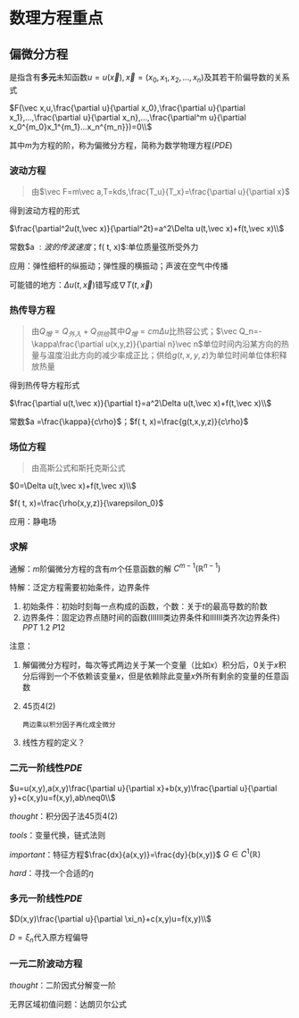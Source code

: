 # 数理方程重点

## 偏微分方程

是指含有**多元**未知函数$u=u(\vec x),\vec x=(x_0,x_1,x_2,...,x_n)$及其若干阶偏导数的关系式

$F(\vec x,u,\frac{\partial u}{\partial x_0},\frac{\partial u}{\partial x_1},...,\frac{\partial u}{\partial x_n},...,\frac{\partial^m u}{\partial x_0^{m_0}x_1^{m_1}...x_n^{m_n}})=0\\$

其中$m$为方程的阶，称为偏微分方程，简称为数学物理方程($PDE$)

### 波动方程

> 由$\vec F=m\vec a,T=kds,\frac{T_u}{T_x}=\frac{\partial u}{\partial x}$

得到波动方程的形式

$\frac{\partial^2u(t,\vec x)}{\partial^2t}=a^2\Delta u(t,\vec x)+f(t,\vec x)\\$

常数$a $:波的传波速度；$f( t, x)$:单位质量弦所受外力

应用：弹性细杆的纵振动；弹性膜的横振动；声波在空气中传播

可能错的地方：$\Delta u(t,\vec x)$错写成$\nabla T(t,\vec x)$

### 热传导方程

> 由$Q_增=Q_{外入}+Q_{供给}$其中$Q_{增}=cm\Delta u$比热容公式；$\vec Q_n=-\kappa\frac{\partial u(x,y,z)}{\partial n}\vec n$单位时间内沿某方向的热量与温度沿此方向的减少率成正比；供给$g(t,x,y,z)$为单位时间单位体积释放热量

得到热传导方程形式

$\frac{\partial u(t,\vec x)}{\partial t}=a^2\Delta u(t,\vec x)+f(t,\vec x)\\$

常数$a =\frac{\kappa}{c\rho}$；$f( t, x)=\frac{g(t,x,y,z)}{c\rho}$

### 场位方程

> 由高斯公式和斯托克斯公式

$0=\Delta u(t,\vec x)+f(t,\vec x)\\$

$f( t, x)=\frac{\rho(x,y,z)}{\varepsilon_0}$

应用：静电场

### 求解

通解：$m$阶偏微分方程的含有$m$个任意函数的解         $C^{m-1}(\mathbb R^{n-1})$

特解：泛定方程需要初始条件，边界条件

1. 初始条件：初始时刻每一点构成的函数，个数：关于$t$的最高导数的阶数
2. 边界条件：固定边界点随时间的函数(ⅠⅡⅢ类边界条件和ⅠⅡⅢ类齐次边界条件)   $PPT \ 1.2\ P12$

注意：

1. 解偏微分方程时，每次等式两边关于某一个变量（比如$x$）积分后，$0$关于$x$积分后得到一个不依赖该变量$x$，但是依赖除此变量$x$外所有剩余的变量的任意函数

2. $45$页$4(2)$

   ```text
   两边乘以积分因子再化成全微分
   ```

3. 线性方程的定义？

### 二元一阶线性$PDE$

$u=u(x,y),a(x,y)\frac{\partial u}{\partial x}+b(x,y)\frac{\partial u}{\partial y}+c(x,y)u=f(x,y),ab\neq0\\$

$thought$：积分因子法$45$页$4(2)$

$tools$：变量代换，链式法则

$important$：特征方程$\frac{dx}{a(x,y)}=\frac{dy}{b(x,y)}$    $G\in C^{1}(\mathbb R)$

$hard$：寻找一个合适的$\eta$

### 多元一阶线性$PDE$

$D(x,y)\frac{\partial u}{\partial \xi_n}+c(x,y)u=f(x,y)\\$

$D=\xi_n$代入原方程偏导

### 一元二阶波动方程

$thought$：二阶因式分解变一阶

无界区域初值问题：达朗贝尔公式
